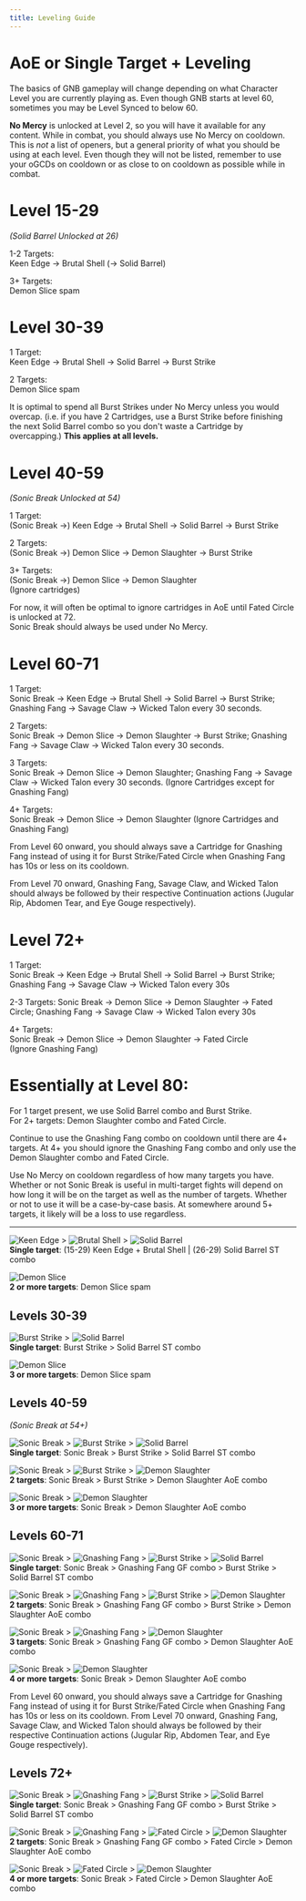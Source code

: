```yaml
---
title: Leveling Guide
---
```

# AoE or Single Target + Leveling


The basics of GNB gameplay will change depending on what Character Level you are currently playing as. Even though GNB starts at level 60, sometimes you may be Level Synced to below 60. 


**No Mercy** is unlocked at Level 2, so you will have it available for any content. While in combat, you should always use No Mercy on cooldown. This is *not* a list of openers, but a general priority of what you should be using at each level. Even though they will not be listed, remember to use your oGCDs on cooldown or as close to on cooldown as possible while in combat. 


# Level 15-29 
*(Solid Barrel Unlocked at 26)*

1-2 Targets:   
Keen Edge -> Brutal Shell (-> Solid Barrel) 

3+ Targets:   
Demon Slice spam


# Level 30-39
1 Target:  
Keen Edge -> Brutal Shell -> Solid Barrel -> Burst Strike

2 Targets:  
Demon Slice spam


It is optimal to spend all Burst Strikes under No Mercy unless you would overcap. (i.e. if you have 2 Cartridges, use a Burst Strike before finishing the next Solid Barrel combo so you don't waste a Cartridge by overcapping.) **This applies at all levels.**


# Level 40-59 
*(Sonic Break Unlocked at 54)*

1 Target:  
(Sonic Break ->) Keen Edge -> Brutal Shell -> Solid Barrel -> Burst Strike

2 Targets:  
(Sonic Break ->) Demon Slice -> Demon Slaughter -> Burst Strike

3+ Targets:  
(Sonic Break ->) Demon Slice -> Demon Slaughter  
(Ignore cartridges)


For now, it will often be optimal to ignore cartridges in AoE until Fated Circle is unlocked at 72.  
Sonic Break should always be used under No Mercy. 


# Level 60-71

1 Target:  
Sonic Break -> Keen Edge -> Brutal Shell -> Solid Barrel -> Burst Strike;
Gnashing Fang -> Savage Claw -> Wicked Talon every 30 seconds. 


2 Targets:  
Sonic Break -> Demon Slice -> Demon Slaughter -> Burst Strike; 
Gnashing Fang -> Savage Claw -> Wicked Talon every 30 seconds. 


3 Targets:  
Sonic Break -> Demon Slice -> Demon Slaughter; 
Gnashing Fang -> Savage Claw -> Wicked Talon every 30 seconds.
(Ignore Cartridges except for Gnashing Fang)


4+ Targets:   
Sonic Break -> Demon Slice -> Demon Slaughter 
(Ignore Cartridges and Gnashing Fang)


From Level 60 onward, you should always save a Cartridge for Gnashing Fang instead of using it for Burst Strike/Fated Circle when Gnashing Fang has 10s or less on its cooldown.


From Level 70 onward, Gnashing Fang, Savage Claw, and Wicked Talon should always be followed by their respective Continuation actions (Jugular Rip, Abdomen Tear, and Eye Gouge respectively).


# Level 72+

1 Target:  
Sonic Break -> Keen Edge -> Brutal Shell -> Solid Barrel -> Burst Strike; 
Gnashing Fang -> Savage Claw -> Wicked Talon every 30s


2-3 Targets: 
Sonic Break -> Demon Slice -> Demon Slaughter -> Fated Circle;
Gnashing Fang -> Savage Claw -> Wicked Talon every 30s


4+ Targets:  
Sonic Break -> Demon Slice -> Demon Slaughter -> Fated Circle  
(Ignore Gnashing Fang)


# Essentially at Level 80:


For 1 target present, we use Solid Barrel combo and Burst Strike.  
For 2+ targets: Demon Slaughter combo and Fated Circle.


Continue to use the Gnashing Fang combo on cooldown until there are 4+ targets. At 4+ you should ignore the Gnashing Fang combo and only use the Demon Slaughter combo and Fated Circle. 


Use No Mercy on cooldown regardless of how many targets you have. Whether or not Sonic Break is useful in multi-target fights will depend on how long it will be on the target as well as the number of targets. Whether or not to use it will be a case-by-case basis. At somewhere around 5+ targets, it likely will be a loss to use regardless.

- - - 


![Keen Edge](https://xivapi.com/i/003000/003401.png) > ![Brutal Shell](https://xivapi.com/i/003000/003403.png) > ![Solid Barrel](https://xivapi.com/i/003000/003409.png)
<br> **Single target**: (15-29) Keen Edge + Brutal Shell | (26-29) Solid Barrel ST combo

![Demon Slice](https://xivapi.com/i/003000/003405.png)
<br> **2 or more targets**: Demon Slice spam

## Levels 30-39

![Burst Strike](https://xivapi.com/i/003000/003426.png) > ![Solid Barrel](https://xivapi.com/i/003000/003409.png)
<br> **Single target**: Burst Strike > Solid Barrel ST combo

![Demon Slice](https://xivapi.com/i/003000/003405.png)
<br> **3 or more targets**: Demon Slice spam

## Levels 40-59

*(Sonic Break at 54+)*

![Sonic Break](https://xivapi.com/i/003000/003417.png) > ![Burst Strike](https://xivapi.com/i/003000/003426.png) > ![Solid Barrel](https://xivapi.com/i/003000/003409.png)
<br> **Single target**: Sonic Break > Burst Strike > Solid Barrel ST combo

![Sonic Break](https://xivapi.com/i/003000/003417.png) > ![Burst Strike](https://xivapi.com/i/003000/003426.png) > ![Demon Slaughter](https://xivapi.com/i/003000/003413.png)
<br> **2 targets**: Sonic Break > Burst Strike > Demon Slaughter AoE combo

![Sonic Break](https://xivapi.com/i/003000/003417.png) > ![Demon Slaughter](https://xivapi.com/i/003000/003413.png)
<br> **3 or more targets**: Sonic Break > Demon Slaughter AoE combo

## Levels 60-71

![Sonic Break](https://xivapi.com/i/003000/003417.png) > ![Gnashing Fang](https://xivapi.com/i/003000/003410.png) > ![Burst Strike](https://xivapi.com/i/003000/003426.png) > ![Solid Barrel](https://xivapi.com/i/003000/003409.png)
<br> **Single target**: Sonic Break > Gnashing Fang GF combo > Burst Strike > Solid Barrel ST combo

![Sonic Break](https://xivapi.com/i/003000/003417.png) > ![Gnashing Fang](https://xivapi.com/i/003000/003410.png) > ![Burst Strike](https://xivapi.com/i/003000/003426.png) > ![Demon Slaughter](https://xivapi.com/i/003000/003413.png) 
<br> **2 targets**: Sonic Break > Gnashing Fang GF combo > Burst Strike > Demon Slaughter AoE combo

![Sonic Break](https://xivapi.com/i/003000/003417.png) > ![Gnashing Fang](https://xivapi.com/i/003000/003410.png) > ![Demon Slaughter](https://xivapi.com/i/003000/003413.png)
<br> **3 targets**: Sonic Break > Gnashing Fang GF combo > Demon Slaughter AoE combo

![Sonic Break](https://xivapi.com/i/003000/003417.png) > ![Demon Slaughter](https://xivapi.com/i/003000/003413.png)
<br> **4 or more targets**: Sonic Break > Demon Slaughter AoE combo

From Level 60 onward, you should always save a Cartridge for Gnashing Fang instead of using it for Burst Strike/Fated Circle when Gnashing Fang has 10s or less on its cooldown.
From Level 70 onward, Gnashing Fang, Savage Claw, and Wicked Talon should always be followed by their respective Continuation actions (Jugular Rip, Abdomen Tear, and Eye Gouge respectively).

## Levels 72+

![Sonic Break](https://xivapi.com/i/003000/003417.png) > ![Gnashing Fang](https://xivapi.com/i/003000/003410.png) > ![Burst Strike](https://xivapi.com/i/003000/003426.png) > ![Solid Barrel](https://xivapi.com/i/003000/003409.png)
<br> **Single target**: Sonic Break > Gnashing Fang GF combo > Burst Strike > Solid Barrel ST combo

![Sonic Break](https://xivapi.com/i/003000/003417.png) > ![Gnashing Fang](https://xivapi.com/i/003000/003410.png) > ![Fated Circle](https://xivapi.com/i/003000/003427.png) > ![Demon Slaughter](https://xivapi.com/i/003000/003413.png)
<br> **2 targets**: Sonic Break > Gnashing Fang GF combo > Fated Circle > Demon Slaughter AoE combo

![Sonic Break](https://xivapi.com/i/003000/003417.png) > ![Fated Circle](https://xivapi.com/i/003000/003427.png) > ![Demon Slaughter](https://xivapi.com/i/003000/003413.png)
<br> **4 or more targets**: Sonic Break > Fated Circle > Demon Slaughter AoE combo